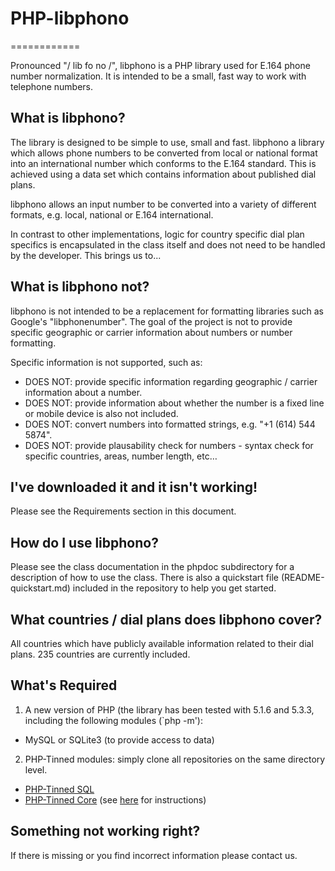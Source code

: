 # PHP-libphono
============

Pronounced "/ lib fo no /", libphono is a PHP library used for E.164 phone number normalization. It is intended to be a small, fast way to work with telephone numbers.

## What is libphono?

The library is designed to be simple to use, small and fast. libphono a library which allows phone numbers to be converted from local or national format into an international number which conforms to the E.164 standard. This is achieved using a data set which contains information about published dial plans.

libphono allows an input number to be converted into a variety of different formats, e.g. local, national or E.164 international.

In contrast to other implementations, logic for country specific dial plan specifics is encapsulated in the class itself and does not need to be handled by the developer. This brings us to...

## What is libphono not?

libphono is not intended to be a replacement for formatting libraries such as Google's "libphonenumber".  The goal of the project is not to provide specific geographic or carrier information about numbers or number formatting.

Specific information is not supported, such as:
* DOES NOT: provide specific information regarding geographic / carrier information about a number.
* DOES NOT: provide information about whether the number is a fixed line or mobile device is also not included.
* DOES NOT: convert numbers into formatted strings, e.g. "+1 (614) 544 5874".
* DOES NOT: provide plausability check for numbers - syntax check for specific countries, areas, number length, etc…

## I've downloaded it and it isn't working!

Please see the Requirements section in this document.

## How do I use libphono?

Please see the class documentation in the phpdoc subdirectory for a description of how to use the class. There is also a quickstart file (README-quickstart.md) included in the repository to help you get started.

## What countries / dial plans does libphono cover?

All countries which have publicly available information related to their dial plans. 235 countries are currently included.

## What's Required

1) A new version of PHP (the library has been tested with 5.1.6 and 5.3.3, including the following modules (`php -m'):
- MySQL or SQLite3 (to provide access to data)
2) PHP-Tinned modules: simply clone all repositories on the same directory level.
- [PHP-Tinned SQL](/tinned-software/PHP-Tinned-SQL)
- [PHP-Tinned Core](/tinned-software/PHP-Tinned-Core) (see [here](/tinned-software/PHP-Tinned-Core/blob/master/README.md#using-the-tinned-core-with-other-modules) for instructions)

## Something not working right?

If there is missing or you find incorrect information please contact us.
